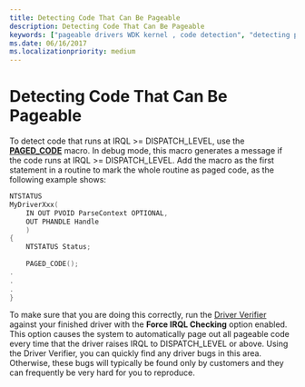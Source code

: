 ```yaml
---
title: Detecting Code That Can Be Pageable
description: Detecting Code That Can Be Pageable
keywords: ["pageable drivers WDK kernel , code detection", "detecting pageable code"]
ms.date: 06/16/2017
ms.localizationpriority: medium
---
```


# Detecting Code That Can Be Pageable





To detect code that runs at IRQL &gt;= DISPATCH\_LEVEL, use the [**PAGED\_CODE**](./mm-bad-pointer.md) macro. In debug mode, this macro generates a message if the code runs at IRQL &gt;= DISPATCH\_LEVEL. Add the macro as the first statement in a routine to mark the whole routine as paged code, as the following example shows:

```cpp
NTSTATUS 
MyDriverXxx( 
    IN OUT PVOID ParseContext OPTIONAL, 
    OUT PHANDLE Handle 
    ) 
{ 
    NTSTATUS Status; 
 
    PAGED_CODE(); 
. 
. 
. 
} 
```

To make sure that you are doing this correctly, run the [Driver Verifier](../devtest/driver-verifier.md) against your finished driver with the **Force IRQL Checking** option enabled. This option causes the system to automatically page out all pageable code every time that the driver raises IRQL to DISPATCH\_LEVEL or above. Using the Driver Verifier, you can quickly find any driver bugs in this area. Otherwise, these bugs will typically be found only by customers and they can frequently be very hard for you to reproduce.

 

